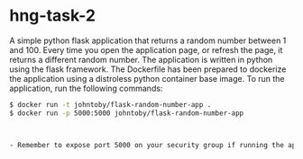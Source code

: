 # hng-task-2
A simple python flask application that returns a random number between 1 and 100. Every time you open the application page, or refresh the page, it returns a different random number. 
The application is written in python using the flask framework. 
The Dockerfile has been prepared to dockerize the application using a distroless python container base image. 
To run the application, run the following commands: 

```bash
$ docker run -t johntoby/flask-random-number-app .
$ docker run -p 5000:5000 johntoby/flask-random-number-app



- Remember to expose port 5000 on your security group if running the application on a Virtual machine like EC2 instance. 

